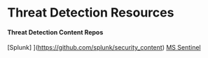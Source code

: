# Threat Detection Resources

#### Threat Detection Content Repos

[Splunk] ](https://github.com/splunk/security_content)
[MS Sentinel](https://github.com/Azure/Azure-Sentinel/tree/master/Detections)

